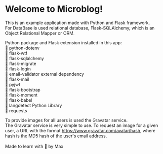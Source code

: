 # Welcome to Microblog!

This is an example application made with Python and Flask framework. <br>
For DataBase is used relational database, Flask-SQLAlchemy, which is an Object Relational Mapper or ORM. <br>

Python package and Flask extension installed in this app: <br>
:small_orange_diamond: python-dotenv <br>
:small_orange_diamond: flask-wtf <br>
:small_orange_diamond: flask-sqlalchemy <br>
:small_orange_diamond: flask-migrate <br>
:small_orange_diamond: flask-login <br>
:small_orange_diamond: email-validator external dependency <br>
:small_orange_diamond: flask-mail <br>
:small_orange_diamond: pyjwt <br>
:small_orange_diamond: flask-bootstrap <br>
:small_orange_diamond: flask-moment <br>
:small_orange_diamond: flask-babel <br>
:small_orange_diamond: langdetect Python Library <br>
:small_orange_diamond: requests

To provide images for all users is used the Gravatar service. <br>
The Gravatar service is very simple to use. To request an image for a given user, a URL with the format https://www.gravatar.com/avatar/hash, where hash is the MD5 hash of the user's email address. <br>
<br>
Made to learn with :blue_heart: by Max 